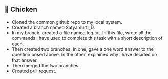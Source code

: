 ## 🐔 Chicken
* Cloned the common github repo to my  local system.
*	Created a branch named Satyamurti_D.
*	In my branch, created a file named log.txt. In this file, wrote all the commands i have used to complete this task with a short description of each.
*	Then created two branches. In one, gave a one word answer to the question posed above. In the other, explained why i have decided on that answer.
*	Then merged the two branches.
* Created pull request.
